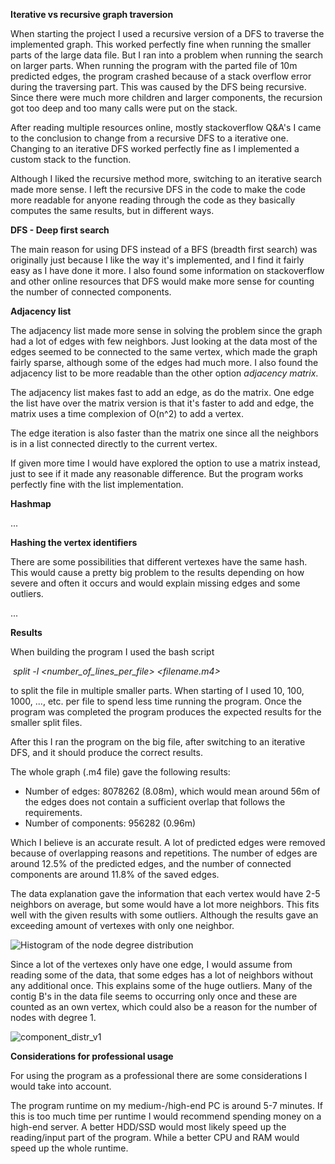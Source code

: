 **Iterative vs recursive graph traversion**

When starting the project I used a recursive version of a DFS to traverse the implemented graph. This worked perfectly fine when running the smaller parts of the large data file. But I ran into a problem when running the search on larger parts. When running the program with the parted file of 10m predicted edges, the program crashed because of a stack overflow error during the traversing part. This was caused by the DFS being recursive. Since there were much more children and larger components, the recursion got too deep and too many calls were put on the stack. 

After reading multiple resources online, mostly stackoverflow Q&A's I came to the conclusion to change from a recursive DFS to a iterative one. Changing to an iterative DFS worked perfectly fine as I implemented a custom stack to the function. 

Although I liked the recursive method more, switching to an iterative search made more sense. I left the recursive DFS in the code to make the code more readable for anyone reading through the code as they basically computes the same results, but in different ways.



**DFS - Deep first search**

The main reason for using DFS instead of a BFS (breadth first search) was originally just because I like the way it's implemented, and I find it fairly easy as I have done it more. I also found some information on stackoverflow and other online resources that DFS would make more sense for counting the number of connected components.



**Adjacency list**

The adjacency list made more sense in solving the problem since the graph had a lot of edges with few neighbors. Just looking at the data most of the edges seemed to be connected to the same vertex, which made the graph fairly sparse, although some of the edges had much more. I also found the adjacency list to be more readable than the other option *adjacency matrix*.

The adjacency list makes fast to add an edge, as do the matrix. One edge the list have over the matrix version is that it's faster to add and edge, the matrix uses a time complexion of O(n^2) to add a vertex.

The edge iteration is also faster than the matrix one since all the neighbors is in a list connected directly to the current vertex.

If given more time I would have explored the option to use a matrix instead, just to see if it made any reasonable difference. But the program works perfectly fine with the list implementation.

**Hashmap**

...

**Hashing the vertex identifiers**

There are some possibilities that different vertexes have the same hash. This would cause a pretty big problem to the results depending on how severe and often it occurs and would explain missing edges and some outliers.

...

**Results**

When building the program I used the bash script 

​	*split -l <number_of_lines_per_file> <filename.m4>* 

to split the file in multiple smaller parts. When starting of I used 10, 100, 1000, ..., etc. per file to spend less time running the program. Once the program was completed the program produces the expected results for the smaller split files. 

After this I ran the program on the big file, after switching to an iterative DFS, and it should produce the correct results.

The whole graph (.m4 file) gave the following results:

- Number of edges: 8078262 (8.08m), which would mean around 56m of the edges does not contain a sufficient overlap that follows the requirements.
- Number of components: 956282 (0.96m)

Which I believe is an accurate result. A lot of predicted edges were removed because of overlapping reasons and repetitions. The number of edges are around 12.5% of the predicted edges, and the number of connected components are around 11.8% of the saved edges. 

The data explanation gave the information that each vertex would have 2-5 neighbors on average, but some would have a lot more neighbors. This fits well with the given results with some outliers. Although the results gave an exceeding amount of vertexes with only one neighbor. 

![Histogram of the node degree distribution](C:\Users\Admin\Desktop\node_distr_v1.png)

Since a lot of the vertexes only have one edge, I would assume from reading some of the data, that some edges has a lot of neighbors without any additional once. This explains some of the huge outliers. Many of the contig B's in the data file seems to occurring only once and these are counted as an own vertex, which could also be a reason for the number of nodes with degree 1.

![component_distr_v1](C:\Users\Admin\Desktop\component_distr_v1.png)

**Considerations for professional usage**

For using the program as a professional there are some considerations I would take into account. 

The program runtime on my medium-/high-end PC is around 5-7 minutes. If this is too much time per runtime I would recommend spending money on a high-end server. A better HDD/SSD would most likely speed up the reading/input part of the program. While a better CPU and RAM would speed up the whole runtime.

